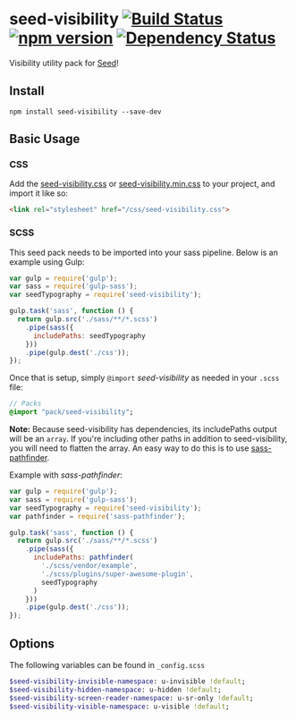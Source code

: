 # seed-visibility [![Build Status](https://travis-ci.org/helpscout/seed-visibility.svg?branch=master)](https://travis-ci.org/helpscout/seed-visibility) [![npm version](https://badge.fury.io/js/seed-visibility.svg)](https://badge.fury.io/js/seed-visibility) [![Dependency Status](https://david-dm.org/helpscout/seed-visibility.svg)](https://david-dm.org/helpscout/seed-visibility)
Visibility utility pack for [Seed](https://github.com/helpscout/seed)!

## Install
```
npm install seed-visibility --save-dev
```


## Basic Usage


### CSS
Add the [seed-visibility.css](https://github.com/helpscout/seed-visibility/blob/master/dist/seed-visibility.css) or [seed-visibility.min.css](https://github.com/helpscout/seed-visibility/blob/master/dist/seed-visibility.min.css) to your project, and import it like so:

```html
<link rel="stylesheet" href="/css/seed-visibility.css">
```

### SCSS
This seed pack needs to be imported into your sass pipeline. Below is an example using Gulp:

```javascript
var gulp = require('gulp');
var sass = require('gulp-sass');
var seedTypography = require('seed-visibility');

gulp.task('sass', function () {
  return gulp.src('./sass/**/*.scss')
    .pipe(sass({
      includePaths: seedTypography
    }))
    .pipe(gulp.dest('./css'));
});
```

Once that is setup, simply `@import` *seed-visibility* as needed in your `.scss` file:

```sass
// Packs
@import "pack/seed-visibility";
```

**Note:** Because seed-visibility has dependencies, its includePaths output will be an `array`. If you're including other paths in addition to seed-visibility, you will need to flatten the array. An easy way to do this is to use [sass-pathfinder](https://github.com/itsjonq/sass-pathfinder).

Example with *sass-pathfinder*:

```javascript
var gulp = require('gulp');
var sass = require('gulp-sass');
var seedTypography = require('seed-visibility');
var pathfinder = require('sass-pathfinder');

gulp.task('sass', function () {
  return gulp.src('./sass/**/*.scss')
    .pipe(sass({
      includePaths: pathfinder(
        './scss/vendor/example',
        './scss/plugins/super-awesome-plugin',
        seedTypography
      )
    }))
    .pipe(gulp.dest('./css'));
});
```


## Options

The following variables can be found in `_config.scss`

```sass
$seed-visibility-invisible-namespace: u-invisible !default;
$seed-visibility-hidden-namespace: u-hidden !default;
$seed-visibility-screen-reader-namespace: u-sr-only !default;
$seed-visibility-visible-namespace: u-visible !default;
```
